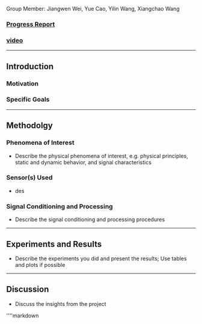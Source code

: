 Group Member: Jiangwen Wei, Yue Cao, Yilin Wang, Xiangchao Wang

### [Progress Report](https://dylan-wyl10.github.io/12740/index.html)
### [video]()

---------------------
## Introduction


### Motivation

### Specific Goals
---------------------
## Methodolgy

### Phenomena of Interest

- Describe the physical phenomena of interest, e.g. physical principles, static and dynamic behavior, and signal characteristics

### Sensor(s) Used

- des

### Signal Conditioning and Processing

- Describe the signal conditioning and processing procedures
---------------------
## Experiments and Results

- Describe the experiments you did and present the results; Use tables and plots if possible
---------------------
## Discussion

- Discuss the insights from the project

''''markdown

